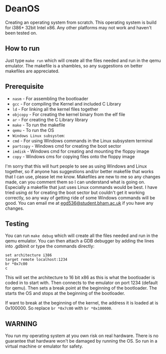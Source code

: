 # DeanOS
Creating an operating system from scratch. This operating system is build for i386+ 32bit Intel x86. Any other platforms may not work and haven't been tested on.

## How to run
Just type `make run` which will create all the files needed and run in the qemu emulator.
The makefile is a shambles, so any suggestions on better makefiles are appreciated.

## Prerequisite
* `nasm` - For assembling the bootloader
* `gcc` - For compiling the Kernel and included C Library
* `ld` - For linking all the kernel files together
* `objcopy` - For creating the kernel binary from the elf file
* `ar` - For creating the C Library library
* `make` - To run the makefile
* `qemu` - To run the OS
* `Windows Linux subsystem`:
* `cmd` - For using Windows commands in the Linux subsystem terminal
* `partcopy` - Windows cmd for creating the boot sector
* `imdisk` - Windows cmd for creating and mounting the floppy image
* `copy` - Windows cms for copying files onto the floppy image

I'm sorry that this will hurt people to see as using Windows and Linux together, so if anyone has suggestions and/or better makefile that works that I can use, please let me know. Makefiles are new to me so any changes made, can you comment them so I can understand what is going on. Especially a makefile that just uses Linux commands would be best. I have tried using `dd` for creating the boot sector but couldn't get it working correctly, so any way of getting ride of some Windows commands will be good. You can email me at egd536@student.bham.ac.uk if you have any changes.

## Testing
You can run `make debug` which will create all the files needed and run in the qemu emulator. You can then attach a GDB debugger by adding the lines into .gdbinit or type the commands directly:
```
set architecture i386
target remote localhost:1234
br *0x7c00
c
```
This will set the architecture to 16 bit x86 as this is what the bootloader is coded in to start with. Then connects to the emulator on port 1234 (default for qemu). Then sets a break point at the beginning of the bootloader. The starts the OS and stops at the beginning of the bootloader.

If want to break at the beginning of the kernel, the address it is loaded at is 0x100000. So replace `br *0x7c00` with `br *0x100000`.

## WARNING
You run my operating system at you own risk on real hardware. There is no guarantee that hardware won't be damaged by running the OS. So run in a virtual machine or emulator for safety.
